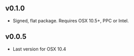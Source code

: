 ## v0.1.0
 - Signed, flat package. Requires OSX 10.5+, PPC or Intel.

## v0.0.5
 - Last version for OSX 10.4
